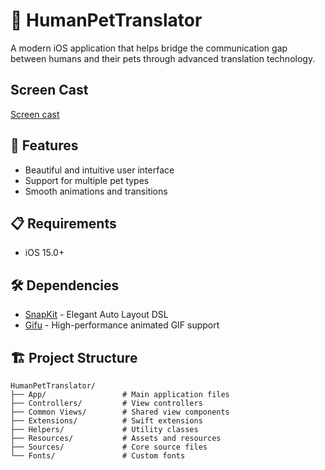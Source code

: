 # 🐾 HumanPetTranslator

A modern iOS application that helps bridge the communication gap between humans and their pets through advanced translation technology.

## Screen Cast
[Screen cast](https://drive.google.com/uc?id=1lyYwe43pOLD0R8A9xNc786cIZriBApzT)

## 🌟 Features

- Beautiful and intuitive user interface
- Support for multiple pet types
- Smooth animations and transitions

## 📋 Requirements

- iOS 15.0+

## 🛠 Dependencies

- [SnapKit](https://github.com/SnapKit/SnapKit) - Elegant Auto Layout DSL
- [Gifu](https://github.com/kaishin/Gifu) - High-performance animated GIF support

## 🏗 Project Structure

```
HumanPetTranslator/
├── App/                 # Main application files
├── Controllers/         # View controllers
├── Common Views/        # Shared view components
├── Extensions/          # Swift extensions
├── Helpers/             # Utility classes
├── Resources/           # Assets and resources
├── Sources/             # Core source files
└── Fonts/               # Custom fonts
```

